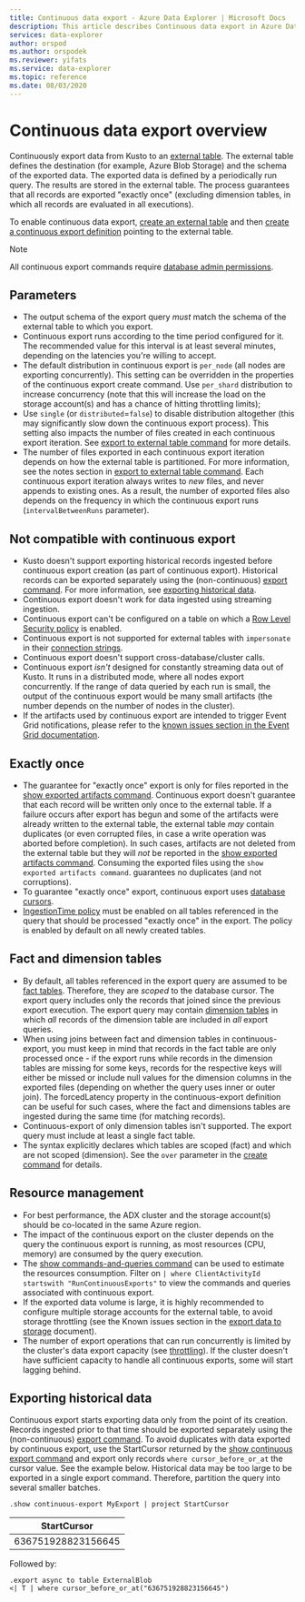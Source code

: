 ```yaml
---
title: Continuous data export - Azure Data Explorer | Microsoft Docs
description: This article describes Continuous data export in Azure Data Explorer.
services: data-explorer
author: orspod
ms.author: orspodek
ms.reviewer: yifats
ms.service: data-explorer
ms.topic: reference
ms.date: 08/03/2020
---
```

# Continuous data export overview

Continuously export data from Kusto to an [external table](../externaltables.md). The external table defines the destination (for example, Azure Blob Storage) and the schema of the exported data. The exported data is defined by a periodically run query. The results are stored in the external table. The process guarantees that all records are exported "exactly once" (excluding dimension tables, in which all records are evaluated in all executions). 

To enable continuous data export, [create an external table](../external-tables-azurestorage-azuredatalake.md#create-or-alter-external-table) and then [create a continuous export definition](create-alter-continuous.md) pointing to the external table. 

> [!NOTE]
> All continuous export commands require [database admin permissions](../access-control/role-based-authorization.md).

## Parameters

* The output schema of the export query *must* match the schema of the external table to which you export. 
* Continuous export runs according to the time period configured for it. The recommended value for this interval is at least several minutes, depending on the latencies you're willing to accept. 
* The default distribution in continuous export is `per_node` (all nodes are exporting concurrently). This setting can be overridden in the properties of the continuous export create command. Use `per_shard` distribution to increase concurrency (note that this will increase the load on the storage account(s) and has a chance of hitting throttling limits); 
* Use `single` (or `distributed`=`false`) to disable distribution altogether (this may significantly slow down the continuous export process). This setting also impacts the number of files created in each continuous export iteration. See [export to external table command](export-data-to-an-external-table.md#notes) for more details.
* The number of files exported in each continuous export iteration depends on how the external table is partitioned. For more information, see the notes section in [export to external table command](export-data-to-an-external-table.md). Each continuous export iteration always writes to *new* files, and never appends to existing ones. As a result, the number of exported files also depends on the frequency in which the continuous export runs (`intervalBetweenRuns` parameter).

## Not compatible with continuous export

* Kusto doesn't support exporting historical records ingested before continuous export creation (as part of continuous export). Historical records can be exported separately using the (non-continuous) [export command](export-data-to-an-external-table.md). 
For more information, see [exporting historical data](#exporting-historical-data).
* Continuous export doesn't work for data ingested using streaming ingestion. 
* Continuous export can't be configured on a table on which a [Row Level Security policy](../../management/rowlevelsecuritypolicy.md) is enabled.
* Continuous export is not supported for external tables with `impersonate` in their [connection strings](../../api/connection-strings/storage.md).
* Continuous export doesn't support cross-database/cluster calls.
* Continuous export *isn't* designed for constantly streaming data out of Kusto. It runs in a distributed mode, where all nodes export concurrently. If the range of data queried by each run is small, the output of the continuous export would be many small artifacts (the number depends on the number of nodes in the cluster).
* If the artifacts used by continuous export are intended to trigger Event Grid notifications, please refer to the [known issues section in the Event Grid documentation](../data-ingestion/eventgrid.md#known-issues).

## Exactly once

* The guarantee for "exactly once" export is only for files reported in the [show exported artifacts command](show-continuous-artifacts.md). 
Continuous export doesn't guarantee that each record will be written only once to the external table. If a failure occurs after export has begun and some of the artifacts were already written to the external table, the external table _may_ contain duplicates (or even corrupted files, in case a write operation was aborted before completion). In such cases, artifacts are not deleted from the external table but they will *not* be reported in the [show exported artifacts command](show-continuous-artifacts.md). Consuming the exported files using the `show exported artifacts command`. guarantees no duplicates (and not corruptions).
* To guarantee "exactly once" export, continuous export uses [database cursors](../databasecursor.md). 
* [IngestionTime policy](../ingestiontime-policy.md) must be enabled on all tables referenced in the query that should be processed "exactly once" in the export. The policy is enabled by default on all newly created tables.

## Fact and dimension tables

* By default, all tables referenced in the export query are assumed to be [fact tables](../../concepts/fact-and-dimension-tables.md). Therefore, they are *scoped* to the database cursor. The export query includes only the records that joined since the previous export execution. The export query may contain [dimension tables](../../concepts/fact-and-dimension-tables.md) in which *all* records of the dimension table are included in *all* export queries. 
* When using joins between fact and dimension tables in continuous-export, you must keep in mind that records in the fact table are only processed once - if the export runs while records in the dimension tables are missing for some keys, records for the respective keys will either be missed or include null values for the dimension columns in the exported files (depending on whether the query uses inner or outer join). The forcedLatency property in the continuous-export definition can be useful for such cases, where the fact and dimensions tables are ingested during the same time (for matching records).
* Continuous-export of only dimension tables isn't supported. The export query must include at least a single fact table.
* The syntax explicitly declares which tables are scoped (fact) and which are not scoped (dimension). See the `over` parameter in the [create command](create-alter-continuous.md) for details.

## Resource management

* For best performance, the ADX cluster and the storage account(s) should be co-located in the same Azure region.
* The impact of the continuous export on the cluster depends on the query the continuous export is running, as most resources (CPU, memory) are consumed by the query execution. 
* The [show commands-and-queries command](../commands-and-queries.md) can be used to estimate the resources consumption. Filter on `| where ClientActivityId startswith "RunContinuousExports"` to view the commands and queries associated with continuous export.
* If the exported data volume is large, it is highly recommended to configure multiple storage accounts for the external table, to avoid storage throttling (see the Known issues section in the [export data to storage](export-data-to-storage.md#known-issues) document).
* The number of export operations that can run concurrently is limited by the cluster's data export capacity (see [throttling](../../management/capacitypolicy.md#throttling)). If the cluster doesn't have sufficient capacity to handle all continuous exports, some will start lagging behind.

## Exporting historical data

Continuous export starts exporting data only from the point of its creation. Records ingested prior to that time should be exported separately using the (non-continuous) [export command](export-data-to-an-external-table.md). To avoid duplicates with data exported by continuous export, use the StartCursor returned by the [show continuous export command](show-continuous-export.md) and export only records `where cursor_before_or_at` the cursor value. See the example below. Historical data may be too large to be exported in a single export command. Therefore, partition the query into several smaller batches. 

```kusto
.show continuous-export MyExport | project StartCursor
```

| StartCursor        |
|--------------------|
| 636751928823156645 |

Followed by: 

```kusto
.export async to table ExternalBlob
<| T | where cursor_before_or_at("636751928823156645")
```
